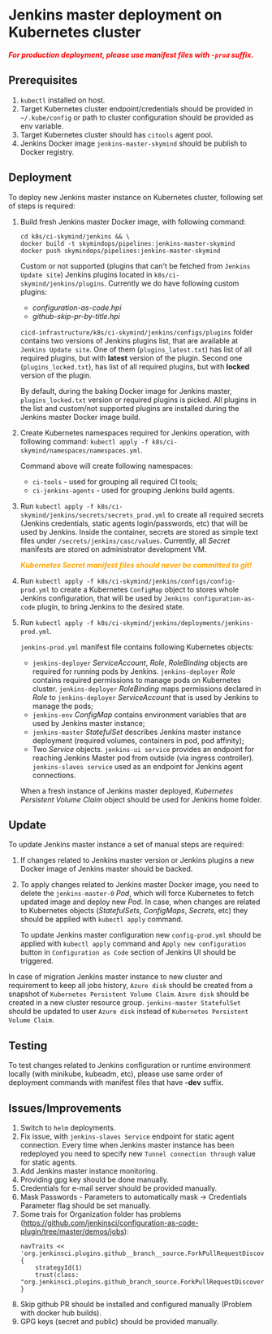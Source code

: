 # Jenkins master deployment on Kubernetes cluster

<span style="color:red">_**For production deployment, please use manifest files with `-prod` suffix.**_</span>

## Prerequisites
1. `kubectl` installed on host.
2. Target Kubernetes cluster endpoint/credentials should be provided in `~/.kube/config` or path to cluster configuration should be provided as env variable.
3. Target Kubernetes cluster should has `citools` agent pool.
4. Jenkins Docker image `jenkins-master-skymind` should be publish to Docker registry.

## Deployment
To deploy new Jenkins master instance on Kubernetes cluster, following set of steps is required:
1. Build fresh Jenkins master Docker image, with following command:

   ```
   cd k8s/ci-skymind/jenkins && \
   docker build -t skymindops/pipelines:jenkins-master-skymind
   docker push skymindops/pipelines:jenkins-master-skymind
   ```

   Custom or not supported (plugins that can't be fetched from `Jenkins Update site`) Jenkins plugins located in `k8s/ci-skymind/jenkins/plugins`.
   Currently we do have following custom plugins:

   * *configuration-as-code.hpi*
   * *github-skip-pr-by-title.hpi*

   `cicd-infrastructure/k8s/ci-skymind/jenkins/configs/plugins` folder contains two versions of Jenkins plugins list, that are available at `Jenkins Update site`.
   One of them (`plugins_latest.txt`) has list of all required plugins, but with **latest** version of the plugin.
   Second one (`plugins_locked.txt`), has list of all required plugins, but with **locked** version of the plugin.

   By default, during the baking Docker image for Jenkins master, `plugins_locked.txt` version or required plugins is picked.
   All plugins in the list and custom/not supported plugins are installed during the Jenkins master Docker image build.

2. Create Kubernetes namespaces required for Jenkins operation, with following command:
   `kubectl apply -f k8s/ci-skymind/namespaces/namespaces.yml`.

   Command above will create following namespaces:
   * `ci-tools` - used for grouping all required CI tools;
   * `ci-jenkins-agents` - used for grouping Jenkins build agents.

3. Run `kubectl apply -f k8s/ci-skymind/jenkins/secrets/secrets_prod.yml` to create all required secrets (Jenkins credentials, static agents login/passwords, etc) that will be used by Jenkins.
   Inside the container, secrets are stored as simple text files under `/secrets/jenkins/casc/values`.
   Currently, all *Secret* manifests are stored on administrator development VM.

   <span style="color:orange">_**Kubernetes Secret manifest files should never be committed to git!**_</span>

4. Run `kubectl apply -f k8s/ci-skymind/jenkins/configs/config-prod.yml` to create a Kubernetes `ConfigMap` object to stores whole Jenkins configuration, that will be used by `Jenkins configuration-as-code` plugin, to bring Jenkins to the desired state.
5. Run `kubectl apply -f k8s/ci-skymind/jenkins/deployments/jenkins-prod.yml`.

   `jenkins-prod.yml` manifest file contains following Kubernetes objects:
   * `jenkins-deployer` *ServiceAccount*, *Role*, *RoleBinding* objects are required for running pods by Jenkins. `jenkins-deployer` *Role* contains required permissions to manage pods on Kubernetes cluster. `jenkins-deployer` *RoleBinding* maps permissions declared in *Role* to `jenkins-deployer` *ServiceAccount* that is used by Jenkins to manage the pods;
   * `jenkins-env` *ConfigMap* contains environment variables that are used by Jenkins master instance;
   * `jenkins-master` *StatefulSet* describes Jenkins master instance deployment (required volumes, containers in pod, pod affinity);
   * Two *Service* objects. `jenkins-ui service` provides an endpoint for reaching Jenkins Master pod from outside (via ingress controller). `jenkins-slaves service` used as an endpoint for Jenkins agent connections.

   When a fresh instance of Jenkins master deployed, *Kubernetes Persistent Volume Claim* object should be used for Jenkins home folder.

## Update
To update Jenkins master instance a set of manual steps are required:
1. If changes related to Jenkins master version or Jenkins plugins a new Docker image of Jenkins master should be backed.
2. To apply changes related to Jenkins master Docker image, you need to delete the `jenkins-master-0` *Pod*, which will force Kubernetes to fetch updated image and deploy new *Pod*.
   In case, when changes are related to Kubernetes objects (*StatefulSets*, *ConfigMaps*, *Secrets*, etc) they should be applied with `kubectl apply` command.

   To update Jenkins master configuration new `config-prod.yml` should be applied with `kubectl apply` command and `Apply new configuration` button in `Configuration as Code` section of Jenkins UI should be triggered.

In case of migration Jenkins master instance to new cluster and requirement to keep all jobs history, `Azure disk` should be created from a snapshot of `Kubernetes Persistent Volume Claim`.
`Azure disk` should be created in a new cluster resource group. `jenkins-master StatefulSet` should be updated to user `Azure disk` instead of `Kubernetes Persistent Volume Claim`.

## Testing
To test changes related to Jenkins configuration or runtime environment locally (with minikube, kubeadm, etc), please use same order of deployment commands with manifest files that have **-dev** suffix.

## Issues/Improvements
1. Switch to `helm` deployments.
2. Fix issue, with `jenkins-slaves Service` endpoint for static agent connection. Every time when Jenkins master instance has been redeployed you need to specify new `Tunnel connection through` value for static agents.
3. Add Jenkins master instance monitoring.
4. Providing gpg key should be done manually.
5. Credentials for e-mail server should be provided manually.
6. Mask Passwords - Parameters to automatically mask -> Credentials Parameter flag should be set manually.
7. Some trais for Organization folder has problems (https://github.com/jenkinsci/configuration-as-code-plugin/tree/master/demos/jobs):
    ```
    navTraits << 'org.jenkinsci.plugins.github__branch__source.ForkPullRequestDiscoveryTrait' {
        strategyId(1)
        trust(class: "org.jenkinsci.plugins.github_branch_source.ForkPullRequestDiscoveryTraitTrustPermission")
    }
    ```
8. Skip github PR should be installed and configured manually (Problem with docker hub builds).
9. GPG keys (secret and public) should be provided manually.